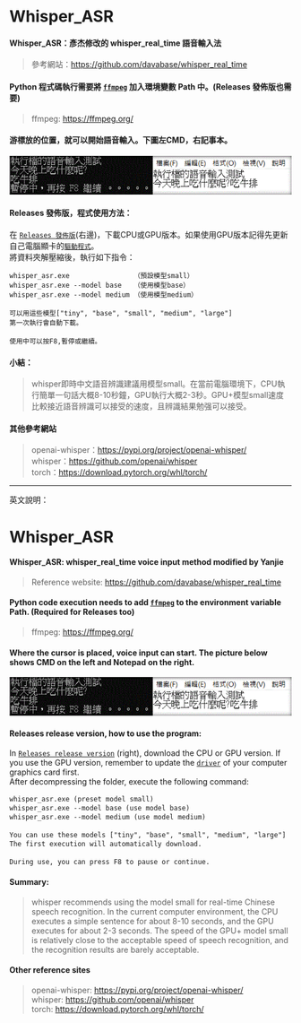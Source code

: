 # Whisper_ASR
#### Whisper_ASR：彥杰修改的 whisper_real_time 語音輸入法
>參考網站：<https://github.com/davabase/whisper_real_time>

#### Python 程式碼執行需要將 [`ffmpeg`](https://ffmpeg.org/) 加入環境變數 Path 中。(Releases 發佈版也需要) <br>
>ffmpeg: <https://ffmpeg.org/>

#### 游標放的位置，就可以開始語音輸入。下圖左CMD，右記事本。
![Demo gif](demo.gif)
<br>
#### Releases 發佈版，程式使用方法：
在 [`Releases 發佈版`](https://github.com/zhanyanjie6796/whisper_asr_v1_20230323/releases/tag/v1.0.0)(右邊)，下載CPU或GPU版本。如果使用GPU版本記得先更新自己電腦顯卡的[`驅動程式`](http://www.nvidia.com/Download/index.aspx)。
<br>
將資料夾解壓縮後，執行如下指令：
```
whisper_asr.exe                （預設模型small）
whisper_asr.exe --model base   （使用模型base）
whisper_asr.exe --model medium （使用模型medium）

可以用這些模型["tiny", "base", "small", "medium", "large"]
第一次執行會自動下載。

使用中可以按F8,暫停或繼續。
```

#### 小結：
>whisper即時中文語音辨識建議用模型small。在當前電腦環境下，CPU執行簡單一句話大概8-10秒鐘，GPU執行大概2-3秒。GPU+模型small速度比較接近語音辨識可以接受的速度，且辨識結果勉强可以接受。

#### 其他參考網站
>openai-whisper：<https://pypi.org/project/openai-whisper/><br>
>whisper：<https://github.com/openai/whisper><br>
>torch：<https://download.pytorch.org/whl/torch/><br>

----

英文說明：

# Whisper_ASR
#### Whisper_ASR: whisper_real_time voice input method modified by Yanjie
> Reference website: <https://github.com/davabase/whisper_real_time>

#### Python code execution needs to add [`ffmpeg`](https://ffmpeg.org/) to the environment variable Path. (Required for Releases too) <br>
>ffmpeg: <https://ffmpeg.org/>

#### Where the cursor is placed, voice input can start. The picture below shows CMD on the left and Notepad on the right.
![Demo gif](demo.gif)
<br>
#### Releases release version, how to use the program:
In [`Releases release version`](https://github.com/zhanyanjie6796/whisper_asr_v1_20230323/releases/tag/v1.0.0) (right), download the CPU or GPU version. If you use the GPU version, remember to update the [`driver`](http://www.nvidia.com/Download/index.aspx) of your computer graphics card first.
<br>
After decompressing the folder, execute the following command:
```
whisper_asr.exe (preset model small)
whisper_asr.exe --model base (use model base)
whisper_asr.exe --model medium (use model medium)

You can use these models ["tiny", "base", "small", "medium", "large"]
The first execution will automatically download.

During use, you can press F8 to pause or continue.
```

#### Summary:
>whisper recommends using the model small for real-time Chinese speech recognition. In the current computer environment, the CPU executes a simple sentence for about 8-10 seconds, and the GPU executes for about 2-3 seconds. The speed of the GPU+ model small is relatively close to the acceptable speed of speech recognition, and the recognition results are barely acceptable.

#### Other reference sites
>openai-whisper: <https://pypi.org/project/openai-whisper/><br>
>whisper: <https://github.com/openai/whisper><br>
>torch: <https://download.pytorch.org/whl/torch/><br>